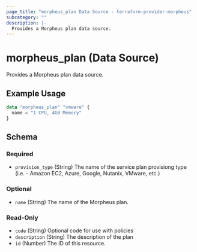 ```yaml
---
page_title: "morpheus_plan Data Source - terraform-provider-morpheus"
subcategory: ""
description: |-
  Provides a Morpheus plan data source.
---
```


# morpheus_plan (Data Source)

Provides a Morpheus plan data source.

## Example Usage

```terraform
data "morpheus_plan" "vmware" {
  name = "1 CPU, 4GB Memory"
}
```

<!-- schema generated by tfplugindocs -->
## Schema

### Required

- `provision_type` (String) The name of the service plan provisiong type (i.e. - Amazon EC2, Azure, Google, Nutanix, VMware, etc.)

### Optional

- `name` (String) The name of the Morpheus plan.

### Read-Only

- `code` (String) Optional code for use with policies
- `description` (String) The description of the plan
- `id` (Number) The ID of this resource.